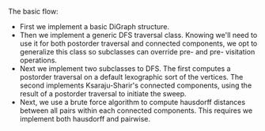 The basic flow:

- First we implement a basic DiGraph structure.
- Then we implement a generic DFS traversal class. Knowing we'll need to use it for both postorder traversal and connected components, we opt to generalize this class so subclasses can override pre- and pre- visitation operations.
- Next we implement two subclasses to DFS. The first computes a postorder traversal on a default lexographic sort of the vertices. The second implements  Ksaraju-Sharir's connected components, using the result of a postorder traversal to initiate the sweep.
- Next, we use a brute force algorithm to compute hausdorff distances between all pairs within each connected components. This requires we implement both hausdorff and pairwise.
